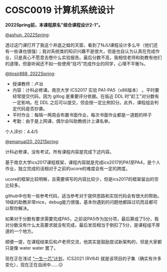 
# COSC0019 计算机系统设计

**2022Spring前，本课程原名"综合课程设计2-1"。**

[@ashun, 2022Spring](https://github.com/ashun989):

透过这门课打开了我这个井底之蛙的天窗，看到了NJU课程设计多么牛（他们还有一些课也很强）；我对系统类的知识兴趣不是很大，但是也自认为认真在完成作业，只是真心不愿意去卷什么实验报告。最后分数不高，我相信老师和助教有他们的道理，但是听闻还不如一些使用“技巧”完成作业的同学，心理不平衡1s。

[@tinsir888, 2022Spring](https://github.com/tinsir888):

- 授课教师：卢冶
- 内容：计科必修课。南京大学 ICS2017 实验 PA1-PA5（x86版本） 。平时要经常提交代码，因为 gitlog 是重要评分依据。在临近 DDL 时“赶工”对分数有一定影响。在 DDL 之后可以提交，但会按一定比例扣分。此外，课程组会判定代码是否抄袭。
- 平时作业：每隔一两周会布置书面作业，每次书面作业都是一道题的样子
- 考勤：由于是上网课，偶尔会叫助教统计上课名单。

个人评价：4.4/5

[@emanual20, 2021Spring](https://github.com/Emanual20):

计科必修课，没有考试，所有课程内容是完成下述内容。

基于南京大学ics2017课程框架，课程内容就是完成ics2017的PA1至PA4，是个人作业，独立完成的话相对于之前的ucore的难度会有一定的跨度。

ucore的框架比较明晰，且需要填写的内容比较少，但是ics2017的框架留出的空比较多。

github中也有一些参考代码，适当参考对于提供思路和实现代码会有很大的帮助。18级的助教非常nice，debug能力很强，基本你遇到的问题他都踩过坑而且都可以帮你解决。

如果对于分数有要求需要完成PA5，之前说PA5作为加分项，最后算成了5分，我对分数没有什么太高要求就没有完成，最后发现相当于倒扣了5分，是课程组不厚道的一个地方。

顺便一提，在课程结束后和卢老师交流，他其实是鼓励尝试新架构的，但是大家都只是像 water water 罢了。

现在正在浅试 [“一生一芯”计划](https://ysyx.oscc.cc/)，ICS2021 (RV64) 就是该项目的子集（确实有许多变化），现在正在自闭中……😖